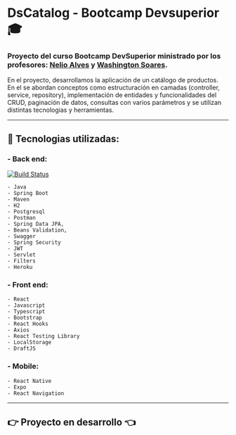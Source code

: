 # DsCatalog - Bootcamp Devsuperior :mortar_board:



### Proyecto del curso Bootcamp DevSuperior ministrado por los profesores: [Nelio Alves](https://www.linkedin.com/in/nelio-alves/) y [Washington Soares](https://www.linkedin.com/in/washington-soares-braga/).

En el proyecto, desarrollamos la aplicación de un catálogo de productos.  
En el se abordan conceptos como estructuración en camadas (controller, service, repository), implementación de entidades y funcionalidades del CRUD, paginación de datos, consultas con varios parámetros y se utilizan distintas tecnologias y herramientas.

---

## :hammer: Tecnologias utilizadas:
### - Back end:  
[![Build Status](https://travis-ci.com/niltonsjr/dscatalog-bootcamp-devsuperior.svg?branch=main)](https://travis-ci.com/niltonsjr/dscatalog-bootcamp-devsuperior)    

    - Java
    - Spring Boot
    - Maven
    - H2
    - Postgresql
    - Postman
    - Spring Data JPA,
    - Beans Validation, 
    - Swagger
    - Spring Security
    - JWT
    - Servlet
    - Filters
    - Heroku

### - Front end:
    - React
    - Javascript
    - Typescript
    - Bootstrap
    - React Hooks
    - Axios
    - React Testing Library
    - LocalStorage
    - DraftJS

### - Mobile:
    - React Native
    - Expo
    - React Navigation
    
---


## :point_right:  Proyecto en desarrollo :point_left: